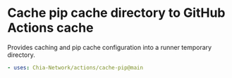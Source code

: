 # Cache pip cache directory to GitHub Actions cache

Provides caching and pip cache configuration into a runner temporary directory.

```yaml
- uses: Chia-Network/actions/cache-pip@main
```
